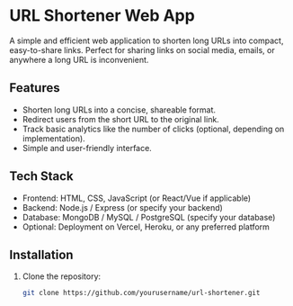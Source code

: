 # URL Shortener Web App

A simple and efficient web application to shorten long URLs into compact, easy-to-share links. Perfect for sharing links on social media, emails, or anywhere a long URL is inconvenient.

## Features

- Shorten long URLs into a concise, shareable format.
- Redirect users from the short URL to the original link.
- Track basic analytics like the number of clicks (optional, depending on implementation).
- Simple and user-friendly interface.

## Tech Stack

- Frontend: HTML, CSS, JavaScript (or React/Vue if applicable)
- Backend: Node.js / Express (or specify your backend)
- Database: MongoDB / MySQL / PostgreSQL (specify your database)
- Optional: Deployment on Vercel, Heroku, or any preferred platform

## Installation

1. Clone the repository:
   ```bash
   git clone https://github.com/yourusername/url-shortener.git
